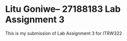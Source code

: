 Litu Goniwe– 27188183 Lab Assignment 3
======================================

This is my submission of Lab Assignment 3 for ITRW322
